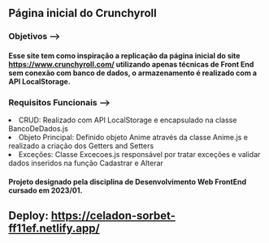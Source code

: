 ## Página inicial do Crunchyroll

### Objetivos -->

#### Esse site tem como inspiração a replicação da página inicial do site https://www.crunchyroll.com/ utilizando apenas técnicas de Front End sem conexão com banco de dados, o armazenamento é realizado com a API LocalStorage.

### Requisitos Funcionais -->

<li>CRUD: Realizado com API LocalStorage e encapsulado na classe BancoDeDados.js</li>
 <li>Objeto Principal: Definido objeto Anime através da classe Anime.js e realizado a criação dos Getters and Setters</li> 
 <li>Exceções: Classe Excecoes.js responsável por tratar exceções e validar dados inseridos na função Cadastrar e Alterar</li>


#### Projeto designado pela disciplina de Desenvolvimento Web FrontEnd cursado em 2023/01.

## Deploy: https://celadon-sorbet-ff11ef.netlify.app/
